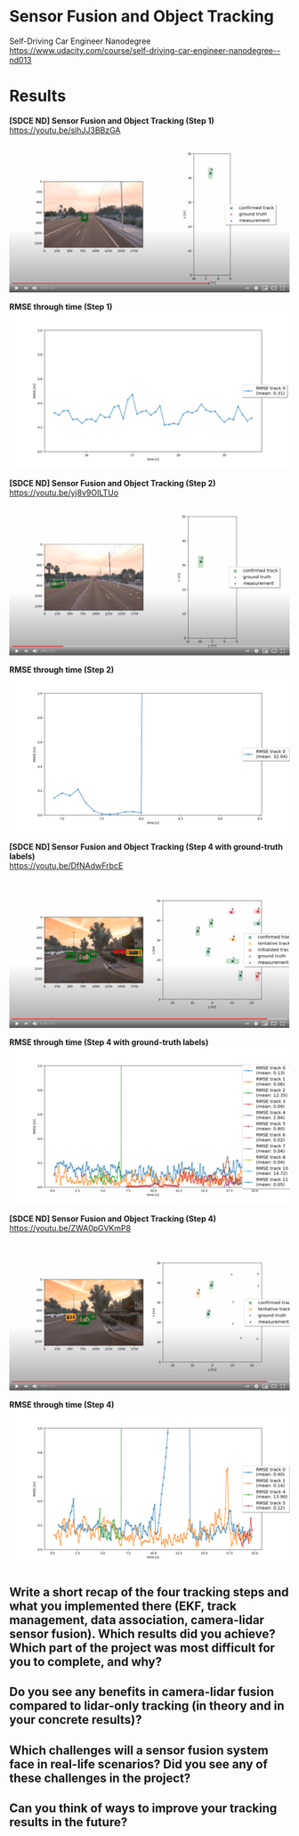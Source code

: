 # Sensor Fusion and Object Tracking
Self-Driving Car Engineer Nanodegree<br/>
https://www.udacity.com/course/self-driving-car-engineer-nanodegree--nd013

# Results

**[SDCE ND] Sensor Fusion and Object Tracking (Step 1)**<br/>
https://youtu.be/slhJJ3BBzGA<br/>
<img src='images/step1-video.png'/>

**RMSE through time (Step 1)**<br/>
<img src='images/RMSE1.png'/>

**[SDCE ND] Sensor Fusion and Object Tracking (Step 2)**<br/>
https://youtu.be/yj8v9OILTUo<br/>
<img src='images/step2-video.png'/>

**RMSE through time (Step 2)**<br/>
<img src='images/RMSE2.png'/>

**[SDCE ND] Sensor Fusion and Object Tracking (Step 4 with ground-truth labels)**<br/>
https://youtu.be/DfNAdwFrbcE<br/>
<img src='images/step4p-video.png'/>

**RMSE through time (Step 4 with ground-truth labels)**<br/>
<img src='images/RMSE4P.png'/>

**[SDCE ND] Sensor Fusion and Object Tracking (Step 4)**<br/>
https://youtu.be/ZWA0pGVKmP8<br/>
<img src='images/step4-video.png'/>

**RMSE through time (Step 4)**<br/>
<img src='images/RMSE4.png'/>

## Write a short recap of the four tracking steps and what you implemented there (EKF, track management, data association, camera-lidar sensor fusion). Which results did you achieve? Which part of the project was most difficult for you to complete, and why?
    
## Do you see any benefits in camera-lidar fusion compared to lidar-only tracking (in theory and in your concrete results)?
    
## Which challenges will a sensor fusion system face in real-life scenarios? Did you see any of these challenges in the project?

## Can you think of ways to improve your tracking results in the future?
